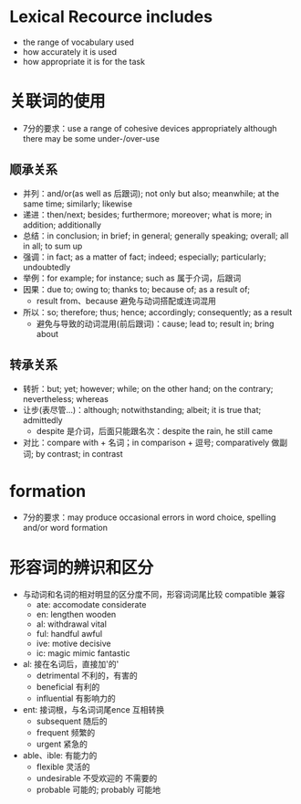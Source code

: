 # Lexical Recource includes

* the range of vocabulary used
* how accurately it is used
* how appropriate it is for the task

# 关联词的使用

* 7分的要求：use a range of cohesive devices appropriately although there may be some under-/over-use

## 顺承关系

* 并列：and/or(as well as 后跟词); not only but also; meanwhile; at the same time; similarly; likewise
* 递进：then/next; besides; furthermore; moreover; what is more; in addition; additionally
* 总结：in conclusion; in brief; in general; generally speaking; overall; all in all; to sum up
* 强调：in fact; as a matter of fact; indeed; especially; particularly; undoubtedly
* 举例：for example; for instance; such as 属于介词，后跟词
* 因果：due to; owing to; thanks to; because of; as a result of;
  * result from、because 避免与动词搭配或连词混用
* 所以：so; therefore; thus; hence; accordingly; consequently; as a result
  * 避免与导致的动词混用(前后跟词)：cause; lead to; result in; bring about

## 转承关系

* 转折：but; yet; however; while; on the other hand; on the contrary; nevertheless; whereas
* 让步(表尽管...)：although; notwithstanding; albeit; it is true that; admittedly
  * despite 是介词，后面只能跟名次：despite the rain, he still came
* 对比：compare with + 名词；in comparison + 逗号; comparatively 做副词; by contrast; in contrast

# formation

* 7分的要求：may produce occasional errors in word choice, spelling and/or word formation

# 形容词的辨识和区分

* 与动词和名词的相对明显的区分度不同，形容词词尾比较 compatible 兼容
  * ate: accomodate considerate
  * en: lengthen wooden
  * al: withdrawal vital
  * ful: handful awful
  * ive: motive decisive
  * ic: magic mimic fantastic
* al: 接在名词后，直接加'的'
  * detrimental 不利的，有害的
  * beneficial 有利的
  * influential 有影响力的
* ent: 接词根，与名词词尾ence 互相转换
  * subsequent 随后的
  * frequent 频繁的
  * urgent 紧急的
* able、ible: 有能力的
  * flexible 灵活的
  * undesirable 不受欢迎的 不需要的
  * probable 可能的; probably 可能地
